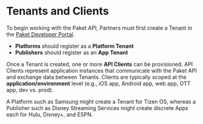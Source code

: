 # Tenants and Clients

To begin working with the Paket API, Partners must first create a Tenant in the [Paket Developer Portal](https://developer.paket.tv). 

- **Platforms** should register as a **Platform Tenant**
- **Publishers** should register as an **App Tenant**

Once a Tenant is created, one or more **API Clients** can be provisioned. API Clients represent application instances that communicate with the Paket API and exchange data between Tenants. Clients are typically scoped at the **application/environment** level (e.g., iOS app, Android app, web app, OTT app, dev vs. prod).

<aside class="notice">
A Platform such as Samsung might create a Tenant for Tizen OS, whereas a Publisher such as Disney Streaming Services might create discrete Apps each for Hulu, Disney+, and ESPN.
</aside>